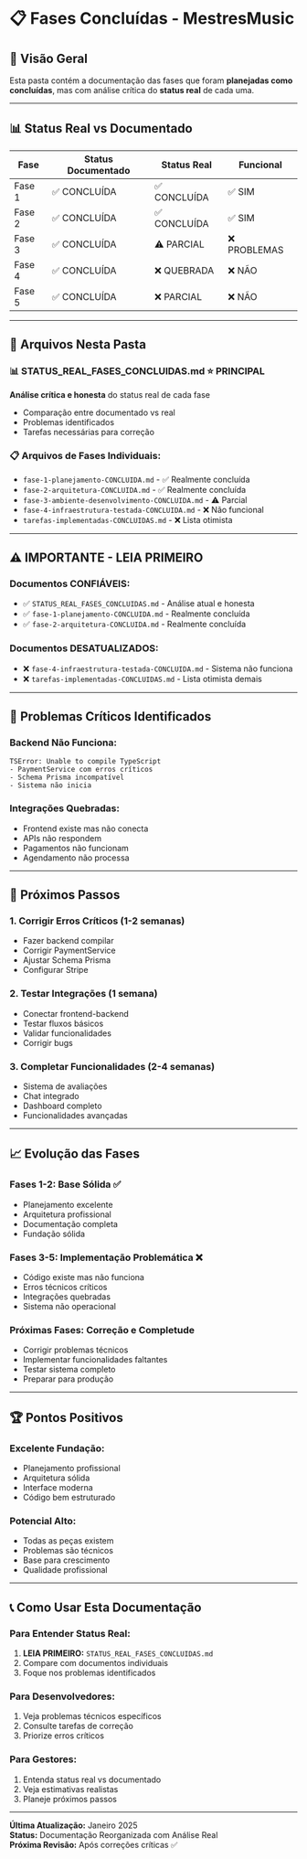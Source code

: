 # 📋 Fases Concluídas - MestresMusic

## 🎯 **Visão Geral**

Esta pasta contém a documentação das fases que foram **planejadas como concluídas**, mas com análise crítica do **status real** de cada uma.

---

## 📊 **Status Real vs Documentado**

| Fase | Status Documentado | Status Real | Funcional |
|------|-------------------|-------------|-----------|
| Fase 1 | ✅ CONCLUÍDA | ✅ CONCLUÍDA | ✅ SIM |
| Fase 2 | ✅ CONCLUÍDA | ✅ CONCLUÍDA | ✅ SIM |
| Fase 3 | ✅ CONCLUÍDA | ⚠️ PARCIAL | ❌ PROBLEMAS |
| Fase 4 | ✅ CONCLUÍDA | ❌ QUEBRADA | ❌ NÃO |
| Fase 5 | ✅ CONCLUÍDA | ❌ PARCIAL | ❌ NÃO |

---

## 📁 **Arquivos Nesta Pasta**

### **📊 STATUS_REAL_FASES_CONCLUIDAS.md** ⭐ **PRINCIPAL**
**Análise crítica e honesta** do status real de cada fase
- Comparação entre documentado vs real
- Problemas identificados
- Tarefas necessárias para correção

### **📋 Arquivos de Fases Individuais:**
- `fase-1-planejamento-CONCLUIDA.md` - ✅ Realmente concluída
- `fase-2-arquitetura-CONCLUIDA.md` - ✅ Realmente concluída  
- `fase-3-ambiente-desenvolvimento-CONCLUIDA.md` - ⚠️ Parcial
- `fase-4-infraestrutura-testada-CONCLUIDA.md` - ❌ Não funcional
- `tarefas-implementadas-CONCLUIDAS.md` - ❌ Lista otimista

---

## ⚠️ **IMPORTANTE - LEIA PRIMEIRO**

### **Documentos CONFIÁVEIS:**
- ✅ `STATUS_REAL_FASES_CONCLUIDAS.md` - Análise atual e honesta
- ✅ `fase-1-planejamento-CONCLUIDA.md` - Realmente concluída
- ✅ `fase-2-arquitetura-CONCLUIDA.md` - Realmente concluída

### **Documentos DESATUALIZADOS:**
- ❌ `fase-4-infraestrutura-testada-CONCLUIDA.md` - Sistema não funciona
- ❌ `tarefas-implementadas-CONCLUIDAS.md` - Lista otimista demais

---

## 🚨 **Problemas Críticos Identificados**

### **Backend Não Funciona:**
```
TSError: Unable to compile TypeScript
- PaymentService com erros críticos
- Schema Prisma incompatível
- Sistema não inicia
```

### **Integrações Quebradas:**
- Frontend existe mas não conecta
- APIs não respondem
- Pagamentos não funcionam
- Agendamento não processa

---

## 🎯 **Próximos Passos**

### **1. Corrigir Erros Críticos (1-2 semanas)**
- Fazer backend compilar
- Corrigir PaymentService
- Ajustar Schema Prisma
- Configurar Stripe

### **2. Testar Integrações (1 semana)**
- Conectar frontend-backend
- Testar fluxos básicos
- Validar funcionalidades
- Corrigir bugs

### **3. Completar Funcionalidades (2-4 semanas)**
- Sistema de avaliações
- Chat integrado
- Dashboard completo
- Funcionalidades avançadas

---

## 📈 **Evolução das Fases**

### **Fases 1-2: Base Sólida ✅**
- Planejamento excelente
- Arquitetura profissional
- Documentação completa
- Fundação sólida

### **Fases 3-5: Implementação Problemática ❌**
- Código existe mas não funciona
- Erros técnicos críticos
- Integrações quebradas
- Sistema não operacional

### **Próximas Fases: Correção e Completude**
- Corrigir problemas técnicos
- Implementar funcionalidades faltantes
- Testar sistema completo
- Preparar para produção

---

## 🏆 **Pontos Positivos**

### **Excelente Fundação:**
- Planejamento profissional
- Arquitetura sólida
- Interface moderna
- Código bem estruturado

### **Potencial Alto:**
- Todas as peças existem
- Problemas são técnicos
- Base para crescimento
- Qualidade profissional

---

## 📞 **Como Usar Esta Documentação**

### **Para Entender Status Real:**
1. **LEIA PRIMEIRO:** `STATUS_REAL_FASES_CONCLUIDAS.md`
2. Compare com documentos individuais
3. Foque nos problemas identificados

### **Para Desenvolvedores:**
1. Veja problemas técnicos específicos
2. Consulte tarefas de correção
3. Priorize erros críticos

### **Para Gestores:**
1. Entenda status real vs documentado
2. Veja estimativas realistas
3. Planeje próximos passos

---

**Última Atualização:** Janeiro 2025  
**Status:** Documentação Reorganizada com Análise Real  
**Próxima Revisão:** Após correções críticas ✅